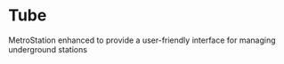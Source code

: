 # Tube
MetroStation enhanced to provide a user-friendly interface for managing underground stations
